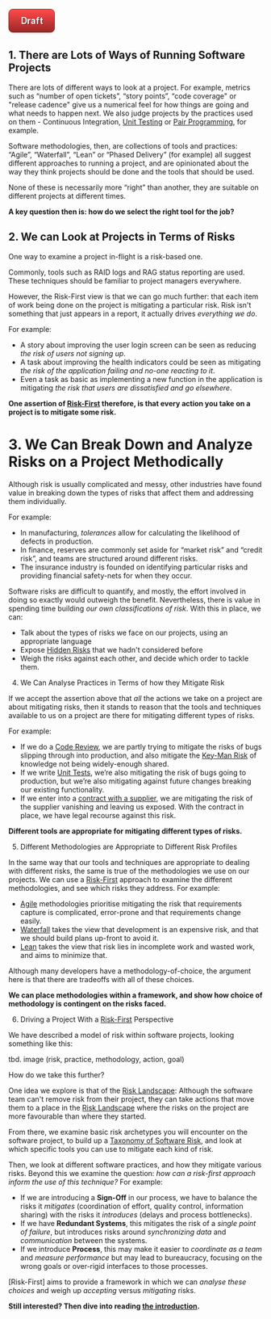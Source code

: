 ![Draft](images/state/draft.png)

## 1.  There are Lots of Ways of Running Software Projects

There are lots of different ways to look at a project.  For example, metrics such as “number of open tickets”, “story points”, “code coverage" or "release cadence" give us a numerical feel for how things are going and what needs to happen next.  We also judge projects by the practices used on them - Continuous Integration, [Unit Testing](Testing) or [Pair Programming](Coding), for example.  

Software methodologies, then, are collections of tools and practices:  “Agile”, “Waterfall”, “Lean” or “Phased Delivery” (for example) all suggest different approaches to running a project, and are opinionated about the way they think projects should be done and the tools that should be used.    

None of these is necessarily more “right” than another, they are suitable on different projects at different times.

**A key question then is: how do we select the right tool for the job?**

## 2.  We can Look at Projects in Terms of Risks

One way to examine a project in-flight is a risk-based one.  

Commonly, tools such as RAID logs and RAG status reporting are used.  These techniques should be familiar to project managers everywhere.  

However, the Risk-First view is that we can go much further:  that each item of work being done on the project is mitigating a particular risk.  Risk isn't something that just appears in a report, it actually drives *everything we do*.  

For example:

- A story about improving the user login screen can be seen as reducing _the risk of users not signing up_.   
- A task about improving the health indicators could be seen as mitigating _the risk of the application failing and no-one reacting to it_. 
- Even a task as basic as implementing a new function in the application is mitigating _the risk that users are dissatisfied and go elsewhere_.  

**One assertion of [Risk-First](Home) therefore, is that every action you take on a project is to mitigate some risk.**

# 3.  We Can Break Down and Analyze Risks on a Project Methodically

Although risk is usually complicated and messy, other industries have found value in breaking down the types of risks that affect them and addressing them individually.  

For example:

- In manufacturing, _tolerances_ allow for calculating the likelihood of defects in production.  
- In finance, reserves are commonly set aside for “market risk” and “credit risk”, and teams are structured around different risks.  
- The insurance industry is founded on identifying particular risks and providing financial safety-nets for when they occur.   

Software risks are difficult to quantify, and mostly, the effort involved in doing so exactly would outweigh the benefit.  Nevertheless, there is value in spending time building _our own classifications of risk_.  With this in place, we can:
- Talk about the types of risks we face on our projects, using an appropriate language
- Expose [Hidden Risks](Risk) that we hadn't considered before
- Weigh the risks against each other, and decide which order to tackle them.   

4.  We Can Analyse Practices in Terms of how they Mitigate Risk

If we accept the assertion above that _all_ the actions we take on a project are about mitigating risks, then it stands to reason that the tools and techniques available to us on a project are there for mitigating different types of risks.  

For example:
 - If we do a [Code Review](Review), we are partly trying to mitigate the risks of bugs slipping through into production, and also mitigate the [Key-Man Risk](Coordination-Risk) of knowledge not being widely-enough shared. 
 - If we write [Unit Tests](Testing), we’re also mitigating the risk of bugs going to production, but we’re also mitigating against future changes breaking our existing functionality.   
 - If we enter into a [contract with a supplier](Contract), we are mitigating the risk of the supplier vanishing and leaving us exposed.  With the contract in place, we have legal recourse against this risk.

**Different tools are appropriate for mitigating different types of risks.**

5.  Different Methodologies are Appropriate to Different Risk Profiles

In the same way that our tools and techniques are appropriate to dealing with different risks, the same is true of the methodologies we use on our projects.  We can use a [Risk-First](Home) approach to examine the different methodologies, and see which risks they address.  For example:
- [Agile](Agile) methodologies prioritise mitigating the risk that requirements capture is complicated, error-prone and that requirements change easily.  
- [Waterfall](Waterfall) takes the view that development is an expensive risk, and that we should build plans up-front to avoid it.  
- [Lean](Lean) takes the view that risk lies in incomplete work and wasted work, and aims to minimize that.

Although many developers have a methodology-of-choice, the argument here is that there are tradeoffs with all of these choices.

**We can place methodologies within a framework, and show how choice of methodology is contingent on the risks faced.**

6.  Driving a Project With a [Risk-First](Home) Perspective 

We have described a model of risk within software projects, looking something like this:

tbd.  image (risk, practice, methodology, action, goal)

How do we take this further?

One idea we explore is that of the [Risk Landscape](Risk-Landscape):  Although the software team can't remove risk from their project, they can take actions that move them to a place in the [Risk Landscape](Risk-Landscape) where the risks on the project are more favourable than where they started.  

From there, we examine basic risk archetypes you will encounter on the software project, to build up a [Taxonomy of Software Risk](Staging-And-Classifying), and look at which specific tools you can use to mitigate each kind of risk.  

Then, we look at different software practices, and how they mitigate various risks.  Beyond this we examine the question:  _how can a risk-first approach inform the use of this technique?_  For example:

 - If we are introducing a **Sign-Off** in our process, we have to balance the risks it _mitigates_ (coordination of effort, quality control, information sharing) with the risks it _introduces_ (delays and process bottlenecks).  
 - If we have **Redundant Systems**, this mitigates the risk of a _single point of failure_, but introduces risks around _synchronizing data_ and _communication_ between the systems. 
 - If we introduce **Process**, this may make it easier to _coordinate as a team_ and _measure performance_ but may lead to bureaucracy, focusing on the wrong goals or over-rigid interfaces to those processes.   

[Risk-First] aims to provide a framework in which we can _analyse these choices_ and weigh up _accepting_ versus _mitigating_ risks.

**Still interested?  Then dive into reading [the introduction](A-Simple-Scenario).**